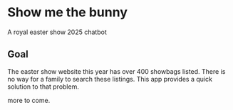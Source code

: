 # Show me the bunny
A royal easter show 2025 chatbot

## Goal
The easter show website this year has over 400 showbags listed. There is no way for a family to search these listings. This app provides a quick solution to that problem.

more to come.
